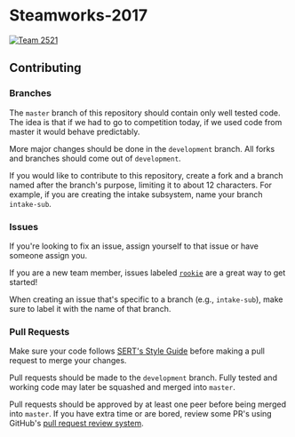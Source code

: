 # Steamworks-2017

[![Team 2521][team-img]][team-url]

## Contributing

### Branches

The `master` branch of this repository should contain only well tested code.
The idea is that if we had to go to competition today, if we used code from
master it would behave predictably.

More major changes should be done in the `development` branch. All forks and
branches should come out of `development`.

If you would like to contribute to this repository, create a fork and a branch
named after the branch's purpose, limiting it to about 12 characters. For
example, if you are creating the intake subsystem, name your branch
`intake-sub`.

### Issues

If you're looking to fix an issue, assign yourself to that issue or have
someone assign you.

If you are a new team member, issues labeled
[`rookie`](https://github.com/SouthEugeneRoboticsTeam/Steamworks-2017/issues?q=is%3Aissue+is%3Aopen+label%3Arookie)
are a great way to get started!

When creating an issue that's specific to a branch (e.g., `intake-sub`), make
sure to label it with the name of that branch.

### Pull Requests

Make sure your code follows
[SERT's Style Guide](https://github.com/SouthEugeneRoboticsTeam/Guidelines)
before making a pull request to merge your changes.

Pull requests should be made to the `development` branch. Fully tested and
working code may later be squashed and merged into `master`.

Pull requests should be approved by at least one peer before being merged into
`master`. If you have extra time or are bored, review some PR's using GitHub's
[pull request review system](https://help.github.com/articles/about-pull-request-reviews/).

<!-- Badge URLs -->

[team-img]: https://img.shields.io/badge/team-2521-7d26cd.svg?style=flat-square
[team-url]: https://sert2521.org
